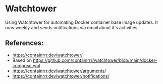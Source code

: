 # Watchtower

Using Watchtower for automating Docker container base image updates.
It runs weekly and sends notifications via email about it's activities.

## References:

- https://containrrr.dev/watchtower/
- Based on https://github.com/containrrr/watchtower/blob/main/docker-compose.yml
- https://containrrr.dev/watchtower/arguments/
- https://containrrr.dev/watchtower/notifications/
